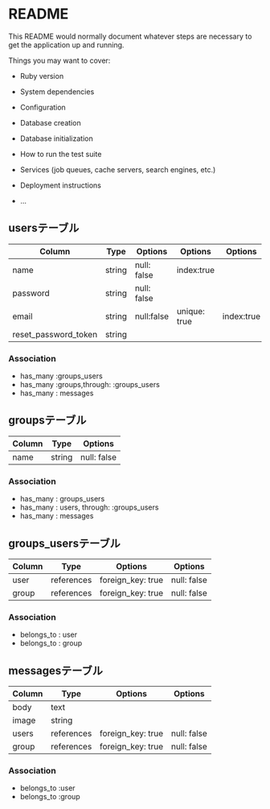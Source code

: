 # README

This README would normally document whatever steps are necessary to get the
application up and running.

Things you may want to cover:

* Ruby version

* System dependencies

* Configuration

* Database creation

* Database initialization

* How to run the test suite

* Services (job queues, cache servers, search engines, etc.)

* Deployment instructions

* ...

## usersテーブル

|Column|Type|Options|Options|Options|
|------|----|-------|-------|-------|
|name|string|null: false|index:true|
|password|string|null: false|
|email|string|null:false|unique: true|index:true|
|reset_password_token|string|

### Association
- has_many :groups_users
- has_many :groups,through: :groups_users
- has_many : messages



## groupsテーブル
|Column|Type|Options|
|------|----|-------|
|name|string|null: false|

### Association
- has_many : groups_users
- has_many : users, through: :groups_users
- has_many : messages

## groups_usersテーブル

|Column|Type|Options|Options|
|------|----|-------|-------|
|user|references|foreign_key: true|null: false|
|group|references|foreign_key: true|null: false|

### Association
- belongs_to : user
- belongs_to : group


## messagesテーブル

|Column|Type|Options|Options|
|------|----|-------|-------|
|body|text|
|image|string|
|users|references|foreign_key: true|null: false|
|group|references|foreign_key: true|null: false|

### Association
- belongs_to :user
- belongs_to :group
